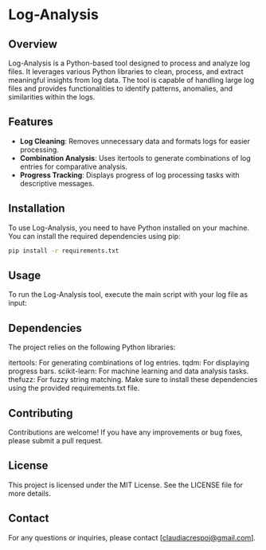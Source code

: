 ﻿# Log-Analysis

## Overview
Log-Analysis is a Python-based tool designed to process and analyze log files. It leverages various Python libraries to clean, process, and extract meaningful insights from log data. The tool is capable of handling large log files and provides functionalities to identify patterns, anomalies, and similarities within the logs.

## Features
- **Log Cleaning**: Removes unnecessary data and formats logs for easier processing.
- **Combination Analysis**: Uses itertools to generate combinations of log entries for comparative analysis.
- **Progress Tracking**: Displays progress of log processing tasks with descriptive messages.

## Installation
To use Log-Analysis, you need to have Python installed on your machine. You can install the required dependencies using pip:

```bash
pip install -r requirements.txt
```

## Usage
To run the Log-Analysis tool, execute the main script with your log file as input:

## Dependencies
The project relies on the following Python libraries:

itertools: For generating combinations of log entries.
tqdm: For displaying progress bars.
scikit-learn: For machine learning and data analysis tasks.
thefuzz: For fuzzy string matching.
Make sure to install these dependencies using the provided requirements.txt file.

## Contributing
Contributions are welcome! If you have any improvements or bug fixes, please submit a pull request.

## License
This project is licensed under the MIT License. See the LICENSE file for more details.

## Contact
For any questions or inquiries, please contact [claudiacrespoj@gmail.com].